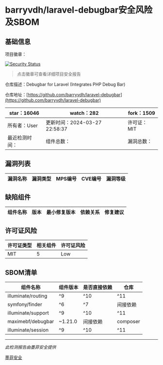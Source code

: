 # barryvdh/laravel-debugbar安全风险及SBOM

## 基础信息

项目徽章：

[![Security Status](https://www.murphysec.com/platform3/v31/badge/1773074680401928192.svg)](https://www.murphysec.com/console/report/1691878429426601984/1773074680401928192)

> 点击徽章可查看详细项目安全报告

仓库描述：Debugbar for Laravel (Integrates PHP Debug Bar)

仓库地址：[https://github.com/barryvdh/laravel-debugbar](https://github.com/barryvdh/laravel-debugbar)

| star：16046 | watch：282 | fork：1509 |
| ----------- | -------------- | ------------ |
| 所有者：User | 更新时间：2024-03-27 22:58:37 | 许可证：MIT |
| 最近检测时间： | 组件总数： | 漏洞总数： |




## 漏洞列表

| 漏洞名称 | 漏洞类型 | MPS编号 | CVE编号 | 漏洞等级 |
| ------- | ------ | ------- | ------ | ----- |





## 缺陷组件

| 组件名称 | 版本 | 最小修复版本 | 依赖关系 | 修复建议 |
| -------- | ---- | ------------ | -------- | -------- |





## 许可证风险

| 许可证类型 | 相关组件 | 许可证风险 |
| ---------- | -------- | ---------- |
|MIT|5|Low|




## SBOM清单

| 组件名称 | 组件版本 | 是否直接依赖 | 仓库 |
| -------- | -------- | ------------ | ---- |
|illuminate/routing|^9|^10|^11|间接依赖|composer|
|symfony/finder|^6|^7|间接依赖|composer|
|illuminate/support|^9|^10|^11|间接依赖|composer|
|maximebf/debugbar|~1.21.0|间接依赖|composer|
|illuminate/session|^9|^10|^11|间接依赖|composer|


------

*此检测报告由墨菲安全提供*

[墨菲安全](www.murphysec.com)